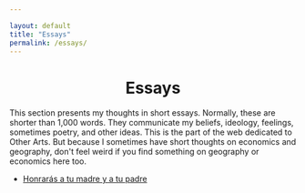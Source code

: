 ```yaml
---

layout: default
title: "Essays"
permalink: /essays/
---
```


<center> <h1>Essays</h1> </center>

This section presents my thoughts in short essays. Normally, these are shorter than 1,000 words. They communicate my beliefs, ideology, feelings, sometimes poetry, and other ideas. This is the part of the web dedicated to Other Arts. But because I sometimes have short thoughts on economics and geography, don't feel weird if you find something on geography or economics here too.

- [Honrarás a tu madre y a tu padre](essays/1madreypadre.md)
